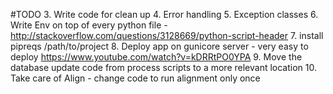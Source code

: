 #TODO
3. Write code for clean up
4. Error handling
5. Exception classes
6. Write Env on top of every python file - http://stackoverflow.com/questions/3128669/python-script-header
7. install pipreqs /path/to/project
8. Deploy app on gunicore server - very easy to deploy https://www.youtube.com/watch?v=kDRRtPO0YPA
9. Move the database update code from process scripts to a more relevant location
10. Take care of Align - change code to run alignment only once

